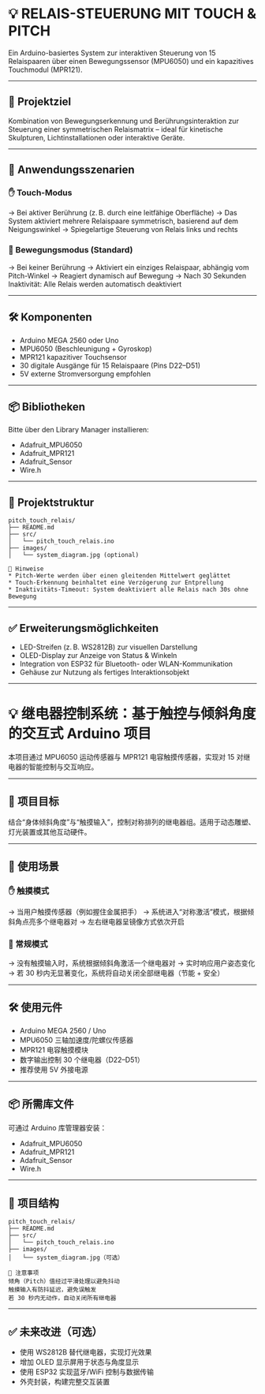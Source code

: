 # 💡 RELAIS-STEUERUNG MIT TOUCH & PITCH

Ein Arduino-basiertes System zur interaktiven Steuerung von 15 Relaispaaren über einen Bewegungssensor (MPU6050) und ein kapazitives Touchmodul (MPR121).

---

## 🎯 Projektziel

Kombination von Bewegungserkennung und Berührungsinteraktion zur Steuerung einer symmetrischen Relaismatrix – ideal für kinetische Skulpturen, Lichtinstallationen oder interaktive Geräte.

---

## 🤯 Anwendungsszenarien

### ✋ Touch-Modus

→ Bei aktiver Berührung (z. B. durch eine leitfähige Oberfläche)
→ Das System aktiviert mehrere Relaispaare symmetrisch, basierend auf dem Neigungswinkel
→ Spiegelartige Steuerung von Relais links und rechts

### 🏃 Bewegungsmodus (Standard)

→ Bei keiner Berührung
→ Aktiviert ein einziges Relaispaar, abhängig vom Pitch-Winkel
→ Reagiert dynamisch auf Bewegung
→ Nach 30 Sekunden Inaktivität: Alle Relais werden automatisch deaktiviert

---

## 🛠 Komponenten

* Arduino MEGA 2560 oder Uno
* MPU6050 (Beschleunigung + Gyroskop)
* MPR121 kapazitiver Touchsensor
* 30 digitale Ausgänge für 15 Relaispaare (Pins D22–D51)
* 5V externe Stromversorgung empfohlen

---

## 📦 Bibliotheken

Bitte über den Library Manager installieren:
* Adafruit_MPU6050
* Adafruit_MPR121
* Adafruit_Sensor
* Wire.h

---

## 📁 Projektstruktur

```text
pitch_touch_relais/
├── README.md
├── src/
│   └── pitch_touch_relais.ino
├── images/
│   └── system_diagram.jpg (optional)
```

```
📌 Hinweise
* Pitch-Werte werden über einen gleitenden Mittelwert geglättet
* Touch-Erkennung beinhaltet eine Verzögerung zur Entprellung
* Inaktivitäts-Timeout: System deaktiviert alle Relais nach 30s ohne Bewegung
```

---

## ✅ Erweiterungsmöglichkeiten

* LED-Streifen (z. B. WS2812B) zur visuellen Darstellung
* OLED-Display zur Anzeige von Status & Winkeln
* Integration von ESP32 für Bluetooth- oder WLAN-Kommunikation
* Gehäuse zur Nutzung als fertiges Interaktionsobjekt

---

# 💡 继电器控制系统：基于触控与倾斜角度的交互式 Arduino 项目

本项目通过 MPU6050 运动传感器与 MPR121 电容触摸传感器，实现对 15 对继电器的智能控制与交互响应。

---

## 🎯 项目目标

结合“身体倾斜角度”与“触摸输入”，控制对称排列的继电器组。适用于动态雕塑、灯光装置或其他互动硬件。

---

## 🤯 使用场景

### ✋ 触摸模式

→ 当用户触摸传感器（例如握住金属把手）
→ 系统进入“对称激活”模式，根据倾斜角点亮多个继电器对
→ 左右继电器呈镜像方式依次开启

### 🏃 常规模式

→ 没有触摸输入时，系统根据倾斜角激活一个继电器对
→ 实时响应用户姿态变化
→ 若 30 秒内无显著变化，系统将自动关闭全部继电器（节能 + 安全）

---

## 🛠 使用元件

* Arduino MEGA 2560 / Uno 
* MPU6050 三轴加速度/陀螺仪传感器
* MPR121 电容触摸模块
* 数字输出控制 30 个继电器（D22–D51）
* 推荐使用 5V 外接电源


---

## 📦 所需库文件

可通过 Arduino 库管理器安装：

* Adafruit_MPU6050
* Adafruit_MPR121
* Adafruit_Sensor
* Wire.h

---

## 📁 项目结构

```text
pitch_touch_relais/
├── README.md
├── src/
│   └── pitch_touch_relais.ino
├── images/
│   └── system_diagram.jpg（可选）

```

```
📌 注意事项
倾角（Pitch）值经过平滑处理以避免抖动
触摸输入有防抖延迟，避免误触发
若 30 秒内无动作，自动关闭所有继电器
```

---

## ✅ 未来改进（可选）

* 使用 WS2812B 替代继电器，实现灯光效果
* 增加 OLED 显示屏用于状态与角度显示
* 使用 ESP32 实现蓝牙/WiFi 控制与数据传输 
* 外壳封装，构建完整交互装置
